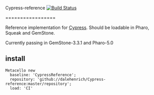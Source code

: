 Cypress-reference [![Build Status](https://travis-ci.org/dalehenrich/Cypress-reference.svg?branch=master)](https://travis-ci.org/dalehenrich/Cypress-reference)


=================

Reference implementation for [Cypress](https://github.com/CampSmalltalk/Cypress). 
Should be loadable in Pharo, Squeak and GemStone.

Currently passing in GemStone-3.3.1 and Pharo-5.0

## install

```Smalltalk
Metacello new
  baseline: 'CypressReference';
  repository: 'github://dalehenrich/Cypress-reference:master/repository';
  load: 'CI'
```
